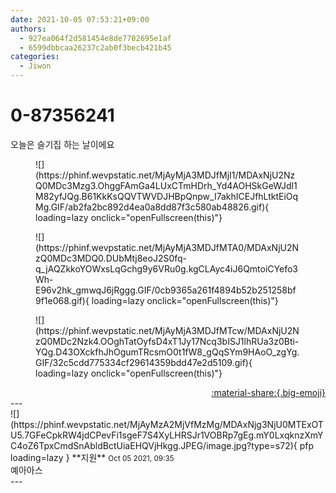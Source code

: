 ```yaml
---
date: 2021-10-05 07:53:21+09:00
authors:
  - 927ea064f2d581454e8de7702695e1af
  - 6599dbbcaa26237c2ab0f3becb421b45
categories:
  - Jiwon
---
```


# 0-87356241

<div class="post-container" markdown="1">
<div class="content-container md-sidebar__scrollwrap" markdown="1">

오늘은 슬기집 하는 날이에요
<figure markdown="1">
![](https://phinf.wevpstatic.net/MjAyMjA3MDJfMjI1/MDAxNjU2NzQ0MDc3Mzg3.OhggFAmGa4LUxCTmHDrh_Yd4AOHSkGeWJdl1M82yfJQg.B61KkKsQQVTWVDJHBpQnpw_I7akhICEJfhLtktEiOqMg.GIF/ab2fa2bc892d4ea0a8dd87f3c580ab48826.gif){ loading=lazy onclick="openFullscreen(this)"}
</figure>

<figure markdown="1">
![](https://phinf.wevpstatic.net/MjAyMjA3MDJfMTA0/MDAxNjU2NzQ0MDc3MDQ0.DUbMtj8eoJ2S0fq-q_jAQZkkoYOWxsLqGchg9y6VRu0g.kgCLAyc4iJ6QmtoiCYefo3Wh-E96v2hk_gmwqJ6jRggg.GIF/0cb9365a261f4894b52b251258bf9f1e068.gif){ loading=lazy onclick="openFullscreen(this)"}
</figure>

<figure markdown="1">
![](https://phinf.wevpstatic.net/MjAyMjA3MDJfMTcw/MDAxNjU2NzQ0MDc2Nzk4.OOghTatOyfsD4xT1Jy17Ncq3bISJ1lhRUa3z0Bti-YQg.D43OXckfhJhOgumTRcsmO0t1fW8_gQqSYm9HAoO_zgYg.GIF/32c5cdd775334cf29614359bdd47e2d5109.gif){ loading=lazy onclick="openFullscreen(this)"}
</figure>


</div>
</div>

<div style="text-align: right;" markdown="1">
<a href="https://weverse.io/fromis9/fanpost/0-87356241" style="text-align: right;">:material-share:{.big-emoji}</a>
</div>
---

<div class="comments-container md-sidebar__scrollwrap" markdown="1">
<div class="comment" markdown="1">
<div class='id-container' markdown="1">
![](https://phinf.wevpstatic.net/MjAyMzA2MjVfMzMg/MDAxNjg3NjU0MTExOTU5.7GFeCpkRW4jdCPevFi1sgeF7S4XyLHRSJr1VOBRp7gEg.mY0LxqknzXmYC4oZ6TpxCmdSnAbldBctUiaEHQVjHkgg.JPEG/image.jpg?type=s72){ pfp loading=lazy }
**<span class="artist">지원</span>** <small>Oct 05 2021, 09:35</small><br>
</div>
<div class='comment-body' markdown="1">
예아아스
</div>
</div>
</div>
---
